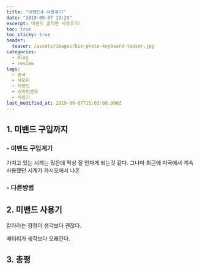 ```yaml
---
title: "미밴드4 사용후기"
date: "2019-09-07 19:29"
excerpt: 미밴드 솔직한 사용후기!
toc: true
toc_sticky: true
header:
  teaser: /assets/images/bio-photo-keyboard-teaser.jpg
categories:
  - Blog
  - review
tags:
  - 중국
  - 샤오미
  - 미밴드
  - 스마트밴드
  - 사용기
last_modified_at: 2019-09-07T15:03:00.000Z
---
```


## 1. 미밴드 구입까지
### - 미밴드 구입계기
가지고 있는 시계는 많은데 막상 잘 안차게 되는것 같다. 그나마 최근에 미국에서 계속 사용했던 시계가 카시오에서 나온

### - 다른방법

## 2. 미밴드 사용기
칼라라는 장점이 생각보다 괜찮다.

배터리가 생각보다 오래간다.




## 3. 총평
